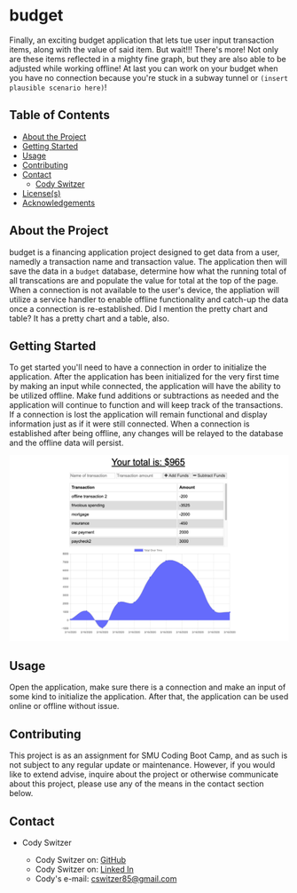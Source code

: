 # budget

Finally, an exciting budget application that lets tue user input transaction items, along with the value of said item. But wait!!! There's more! Not only are these items reflected in a mighty fine graph, but they are also able to be adjusted while working offline! At last you can work on your budget when you have no connection because you're stuck in a subway tunnel or `(insert plausible scenario here)`!

<!-- TABLE OF CONTENTS -->

## Table of Contents

- [About the Project](#About-the-project)
- [Getting Started](#Getting-started)
- [Usage](#Usage)
- [Contributing](#Contributing)
- [Contact](#Contact)
  - [Cody Switzer](https://cswitzer85.github.io/Basic-Portfolio/ "cswitzer85's GitHub")
- [License(s)](<#License(s)>)
- [Acknowledgements](#Acknowledgements)

## About the Project

budget is a financing application project designed to get data from a user, namedly a transaction name and transaction value. The application then will save the data in a `budget` database, determine how what the running total of all transcations are and populate the value for total at the top of the page. When a connection is not available to the user's device, the appliation will utilize a service handler to enable offline functionality and catch-up the data once a connection is re-established. Did I mention the pretty chart and table? It has a pretty chart and a table, also.

## Getting Started

To get started you'll need to have a connection in order to initialize the application. After the application has been initialized for the very first time by making an input while connected, the application will have the ability to be utilized offline. Make fund additions or subtractions as needed and the application will continue to function and will keep track of the transactions. If a connection is lost the application will remain functional and display information just as if it were still connected. When a connection is established after being offline, any changes will be relayed to the database and the offline data will persist.
  
![alt text](https://github.com/cswitzer85/budget/blob/master/assets/budgetScreenShot.png?raw=true)
  
## Usage

Open the application, make sure there is a connection and make an input of some kind to initialize the application. After that, the application can be used online or offline without issue.

## Contributing

This project is as an assignment for SMU Coding Boot Camp, and as such is not subject to any regular update or maintenance. However, if you would like to extend advise, inquire about the project or otherwise communicate about this project, please use any of the means in the contact section below.

## Contact

- Cody Switzer

  - Cody Switzer on: [GitHub](https://github.com/cswitzer85 "cswitzer85's GitHub")
  - Cody Switzer on: [Linked In](https://www.linkedin.com/in/cody-switzer-1429593a/ "cody-switzer-1429593a Linked In")
  - Cody's e-mail: cswitzer85@gmail.com

<!-- ## Acknowledgements -->
